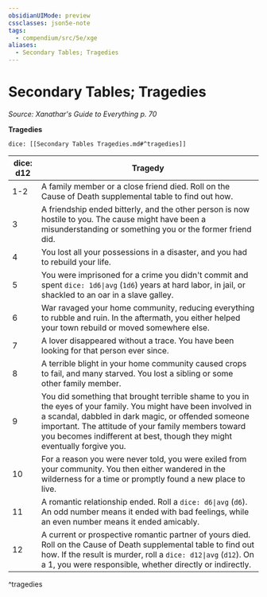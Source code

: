 ```yaml
---
obsidianUIMode: preview
cssclasses: json5e-note
tags:
  - compendium/src/5e/xge
aliases:
  - Secondary Tables; Tragedies
---
```

# Secondary Tables; Tragedies
*Source: Xanathar's Guide to Everything p. 70* 

**Tragedies**

`dice: [[Secondary Tables Tragedies.md#^tragedies]]`

| dice: d12 | Tragedy |
|-----------|---------|
| 1-2 | A family member or a close friend died. Roll on the Cause of Death supplemental table to find out how. |
| 3 | A friendship ended bitterly, and the other person is now hostile to you. The cause might have been a misunderstanding or something you or the former friend did. |
| 4 | You lost all your possessions in a disaster, and you had to rebuild your life. |
| 5 | You were imprisoned for a crime you didn't commit and spent `dice: 1d6\|avg` (`1d6`) years at hard labor, in jail, or shackled to an oar in a slave galley. |
| 6 | War ravaged your home community, reducing everything to rubble and ruin. In the aftermath, you either helped your town rebuild or moved somewhere else. |
| 7 | A lover disappeared without a trace. You have been looking for that person ever since. |
| 8 | A terrible blight in your home community caused crops to fail, and many starved. You lost a sibling or some other family member. |
| 9 | You did something that brought terrible shame to you in the eyes of your family. You might have been involved in a scandal, dabbled in dark magic, or offended someone important. The attitude of your family members toward you becomes indifferent at best, though they might eventually forgive you. |
| 10 | For a reason you were never told, you were exiled from your community. You then either wandered in the wilderness for a time or promptly found a new place to live. |
| 11 | A romantic relationship ended. Roll a `dice: d6\|avg` (`d6`). An odd number means it ended with bad feelings, while an even number means it ended amicably. |
| 12 | A current or prospective romantic partner of yours died. Roll on the Cause of Death supplemental table to find out how. If the result is murder, roll a `dice: d12\|avg` (`d12`). On a 1, you were responsible, whether directly or indirectly. |
^tragedies
